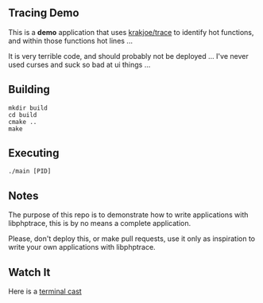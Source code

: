 Tracing Demo
------------

This is a **demo** application that uses [krakjoe/trace](https://github.com/krakjoe/trace) to identify hot functions, and within those functions hot lines ...

It is very terrible code, and should probably not be deployed ... I've never used curses and suck so bad at ui things ...

Building
--------

    mkdir build
    cd build
    cmake ..
    make

Executing
---------

    ./main [PID]
    
Notes
-----

The purpose of this repo is to demonstrate how to write applications with libphptrace, this is by no means a complete application.

Please, don't deploy this, or make pull requests, use it only as inspiration to write your own applications with libphptrace.

Watch It
--------

Here is a [terminal cast](https://asciinema.org/a/SGHICn2KuRrqF5ZB6RsriXYTa)
